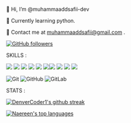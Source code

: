  👋 Hi, I’m @muhammaaddsafii-dev

 🧠 Currently learning python.
 
 📩 Contact me at muhammaaddsafii@gmail.com .
 
 [![GitHub followers](https://img.shields.io/github/followers/Naereen.svg?style=social&label=Follow&maxAge=2592000)](https://github.com/muhammaaddsafii-dev?tab=followers)
 
 SKILLS :

 <img src="https://img.shields.io/badge/HTML5-E34F26?style=for-the-badge&logo=html5&logoColor=white" /> <img src="https://img.shields.io/badge/CSS3-1572B6?style=for-the-badge&logo=css3&logoColor=white" /> <img src="https://img.shields.io/badge/Bootstrap-563D7C?style=for-the-badge&logo=bootstrap&logoColor=white" /> <img src="https://img.shields.io/badge/PHP-777BB4?style=for-the-badge&logo=php&logoColor=white" /> <img src="https://img.shields.io/badge/JavaScript-323330?style=for-the-badge&logo=javascript&logoColor=F7DF1E" /> <img src="tps://img.shields.io/badge/PHP-777BB4?style=for-the-badge&logo=php&logoColor=white" /><img src="https://img.shields.io/badge/Laravel-FF2D20?style=for-the-badge&logo=laravel&logoColor=white" /> <img src="https://img.shields.io/badge/MySQL-005C84?style=for-the-badge&logo=mysql&logoColor=white" /> <img src="https://img.shields.io/badge/Wordpress-21759B?style=for-the-badge&logo=wordpress&logoColor=white" /> <img src="https://img.shields.io/badge/Python-3776AB?style=for-the-badge&logo=python&logoColor=white" /> 


![Git](https://img.shields.io/badge/git-%23F05033.svg?style=for-the-badge&logo=git&logoColor=white) ![GitHub](https://img.shields.io/badge/github-%23121011.svg?style=for-the-badge&logo=github&logoColor=white) ![GitLab](https://img.shields.io/badge/gitlab-%23181717.svg?style=for-the-badge&logo=gitlab&logoColor=white)

STATS :



[![DenverCoder1's github streak](https://github-readme-streak-stats.herokuapp.com/?user=muhammaaddsafii-dev&theme=blue-green)](https://github.com/muhammaaddsafii-dev/github-readme-streak-stats)

[![Naereen's top languages](https://github-readme-stats.vercel.app/api/top-langs/?username=muhammaaddsafii-dev&theme=blue-green)](https://github.com/muhammaaddsafii-dev/github-readme-stats)
<!---
muhammaaddsafii-dev/muhammaaddsafii-dev is a ✨ special ✨ repository because its `README.md` (this file) appears on your GitHub profile.
You can click the Preview link to take a look at your changes.
--->


